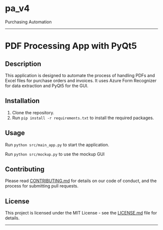 # pa_v4
 Purchasing Automation


---

# PDF Processing App with PyQt5

## Description

This application is designed to automate the process of handling PDFs and Excel files for purchase orders and invoices. It uses Azure Form Recognizer for data extraction and PyQt5 for the GUI.

## Installation

1. Clone the repository.
2. Run `pip install -r requirements.txt` to install the required packages.



## Usage

Run `python src/main_app.py` to start the application.

Run `python src/mockup.py` to use the mockup GUI

## Contributing

Please read [CONTRIBUTING.md](CONTRIBUTING.md) for details on our code of conduct, and the process for submitting pull requests.

## License

This project is licensed under the MIT License - see the [LICENSE.md](LICENSE.md) file for details.

---

